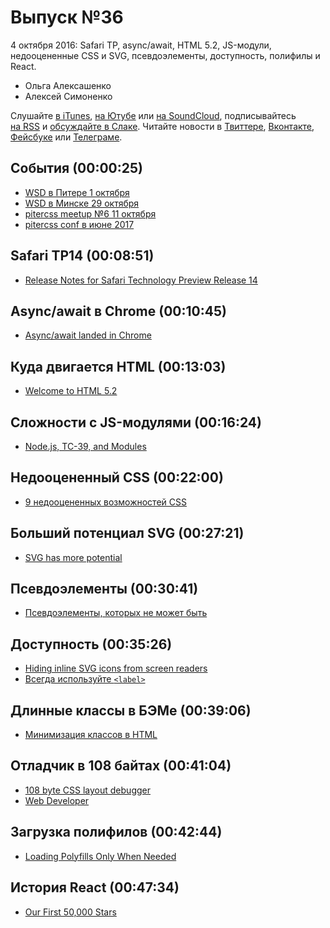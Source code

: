 # Выпуск №36

4 октября 2016: Safari TP, async/await, HTML 5.2, JS-модули, недооцененные CSS и SVG, псевдоэлементы, доступность, полифилы и React.

- Ольга Алексашенко
- Алексей Симоненко

Слушайте [в iTunes](https://itunes.apple.com/ru/podcast/veb-standarty/id1080500016), [на Ютубе](https://www.youtube.com/playlist?list=PLMBnwIwFEFHcwuevhsNXkFTcadeX5R1Go) или [на SoundCloud](https://soundcloud.com/web-standards), подписывайтесь [на RSS](https://web-standards.ru/podcast/feed/) и [обсуждайте в Слаке](http://slack.web-standards.ru/). Читайте новости в [Твиттере](https://twitter.com/webstandards_ru), [Вконтакте](https://vk.com/webstandards_ru), [Фейсбуке](https://www.facebook.com/webstandardsru) или [Телеграме](https://t.me/webstandards_ru).

## События (00:00:25)

- [WSD в Питере 1 октября](https://wsd.events/2016/10/01/)
- [WSD в Минске 29 октября](https://wsd.events/2016/10/29/)
- [pitercss meetup №6 11 октября](https://pitercss.timepad.ru/event/381033/)
- [pitercss conf в июне 2017](https://pitercss.com/)

## Safari TP14 (00:08:51)

- [Release Notes for Safari Technology Preview Release 14](https://webkit.org/blog/6969/release-notes-for-safari-technology-preview-release-14/)

## Async/await в Chrome (00:10:45)

- [Async/await landed in Chrome](https://twitter.com/malyw/status/780453672153124864)

## Куда двигается HTML (00:13:03)

- [Welcome to HTML 5.2](http://developer.telerik.com/featured/welcome-to-html-5-2/)

## Сложности с JS-модулями (00:16:24)

- [Node.js, TC-39, and Modules](https://hackernoon.com/node-js-tc-39-and-modules-a1118aecf95e)

## Недооцененный CSS (00:22:00)

- [9 недооцененных возможностей CSS](http://prgssr.ru/development/9-nedoocenivaemyh-vozmozhnostej-css.html)

## Больший потенциал SVG (00:27:21)

- [SVG has more potential](https://madebymike.com.au/writing/svg-has-more-potential/)

## Псевдоэлементы (00:30:41)

- [Псевдоэлементы, которых не может быть](http://css-live.ru/articles-css/impossible-pseudos.html)

## Доступность (00:35:26)

- [Hiding inline SVG icons from screen readers](http://www.456bereastreet.com/archive/201609/hiding_inline_svg_icons_from_screen_readers/)
- [Всегда используйте `<label>`](https://htmlacademy.ru/blog/115-always-use-a-label)

## Длинные классы в БЭМе (00:39:06)

- [Минимизация классов в HTML](https://ru.bem.info/forum/1130/)

## Отладчик в 108 байтах (00:41:04)

- [108 byte CSS layout debugger](https://twitter.com/addyosmani/status/780470199925346306)
- [Web Developer](https://chrispederick.com/work/web-developer/)

## Загрузка полифилов (00:42:44)

- [Loading Polyfills Only When Needed](https://philipwalton.com/articles/loading-polyfills-only-when-needed/)

## История React (00:47:34)

- [Our First 50,000 Stars](https://facebook.github.io/react/blog/2016/09/28/our-first-50000-stars.html)
